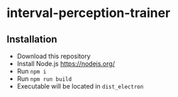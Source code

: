 # interval-perception-trainer

## Installation

- Download this repository
- Install Node.js https://nodejs.org/
- Run `npm i`
- Run `npm run build`
- Executable will be located in `dist_electron`
